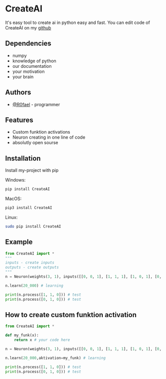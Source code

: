 
# CreateAI
It's easy tool to create ai in python easy and fast.
You can edit code of CreateAI on my [github](https://github.com/R0fael/CreateAI)

## Dependencies
 - numpy
 - knowledge of python
 - our documentation
 - your motivation
 - your brain

## Authors

- [@R0fael](https://www.github.com/R0fael) - programmer

## Features
 - Custom funktion activations
 - Neuron creating in one line of code
 - absolutly open sourse

## Installation

Install my-project with pip

Windows:
```bash
pip install СreateAI
```

MacOS:
```bash
pip3 install СreateAI
```

Linux:
```bash
sudo pip install СreateAI
```

## Example
```python
from CreateAI import *
"""
inputs - create inputs
outputs - create outputs
"""
n = Neuron(weights(3, 1), inputs([[0, 0, 1], [1, 1, 1], [1, 0, 1], [0, 1, 1]]), outputs([[0, 1, 1, 0]])) # neuron creating

n.learn(20_000) # learning

print(n.process([1, 1, 0])) # test
print(n.process([0, 1, 0])) # test
```

## How to create custom funktion activation
```python
from CreateAI import *

def my_funk(x):
    return x # your code here

n = Neuron(weights(3, 1), inputs([[0, 0, 1], [1, 1, 1], [1, 0, 1], [0, 1, 1]]), outputs([[0, 1, 1, 0]])) # neuron creating

n.learn(20_000,aktivation=my_funk) # learning

print(n.process([1, 1, 0])) # test
print(n.process([0, 1, 0])) # test
```